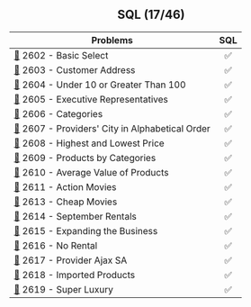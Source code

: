 <div align="center">

## SQL (17/46)

| Problems                                                                                                      | SQL |
| ------------------------------------------------------------------------------------------------------------- | :-: |
| [📂](./2602%20-%20Basic%20Select) 2602 - Basic Select                                                         | ✅  |
| [📂](./2603%20-%20Customer%20Address) 2603 - Customer Address                                                 | ✅  |
| [📂](./2604%20-%20Under%2010%20or%20Greater%20Than%20100) 2604 - Under 10 or Greater Than 100                 | ✅  |
| [📂](./2605%20-%20Executive%20Representatives) 2605 - Executive Representatives                               | ✅  |
| [📂](./2606%20-%20Categories) 2606 - Categories                                                               | ✅  |
| [📂](./2607%20-%20Providers'%20City%20in%20Alphabetical%20Order) 2607 - Providers' City in Alphabetical Order | ✅  |
| [📂](./2608%20-%20Highest%20and%20Lowest%20Price) 2608 - Highest and Lowest Price                             | ✅  |
| [📂](./2609%20-%20Products%20by%20Categories) 2609 - Products by Categories                                   | ✅  |
| [📂](./2610%20-%20Average%20Value%20of%20Products) 2610 - Average Value of Products                           | ✅  |
| [📂](./2611%20-%20Action%20Movies) 2611 - Action Movies                                                       | ✅  |
| [📂](./2613%20-%20Cheap%20Movies) 2613 - Cheap Movies                                                         | ✅  |
| [📂](./2614%20-%20September%20Rentals) 2614 - September Rentals                                               | ✅  |
| [📂](./2615%20-%20Expanding%20the%20Business) 2615 - Expanding the Business                                   | ✅  |
| [📂](./2616%20-%20No%20Rental) 2616 - No Rental                                                               | ✅  |
| [📂](./2617%20-%20Provider%20Ajax%20SA) 2617 - Provider Ajax SA                                               | ✅  |
| [📂](./2618%20-%20Imported%20Products) 2618 - Imported Products                                               | ✅  |
| [📂](./2619%20-%20Super%20Luxury) 2619 - Super Luxury                                                         | ✅  |

</div>
